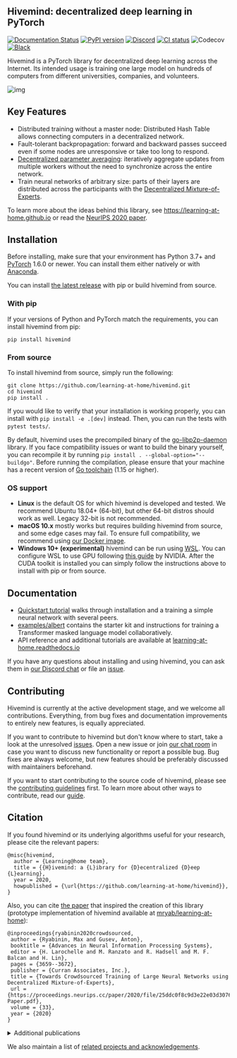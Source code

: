 ## Hivemind: decentralized deep learning in PyTorch

[![Documentation Status](https://readthedocs.org/projects/learning-at-home/badge/?version=latest)](https://learning-at-home.readthedocs.io/en/latest/?badge=latest)
[![PyPI version](https://img.shields.io/pypi/v/hivemind.svg)](https://pypi.org/project/hivemind/)
[![Discord](https://img.shields.io/static/v1?style=default&label=Discord&logo=discord&message=join)](https://discord.gg/xC7ucM8j)
[![CI status](https://github.com/learning-at-home/hivemind/actions/workflows/run-tests.yml/badge.svg?branch=master)](https://github.com/learning-at-home/hivemind/actions)
![Codecov](https://img.shields.io/codecov/c/github/learning-at-home/hivemind)
[![Black](https://img.shields.io/badge/code%20style-black-000000.svg)](https://github.com/psf/black)

Hivemind is a PyTorch library for decentralized deep learning across the Internet. Its intended usage is training one
large model on hundreds of computers from different universities, companies, and volunteers.

![img](https://i.imgur.com/GPxolxb.gif)

## Key Features

* Distributed training without a master node: Distributed Hash Table allows connecting computers in a decentralized
  network.
* Fault-tolerant backpropagation: forward and backward passes succeed even if some nodes are unresponsive or take too
  long to respond.
* [Decentralized parameter averaging](https://arxiv.org/abs/2103.03239): iteratively aggregate updates from multiple
  workers without the need to synchronize across the entire network.
* Train neural networks of arbitrary size: parts of their layers are distributed across the participants with the
  [Decentralized Mixture-of-Experts](https://arxiv.org/abs/2002.04013).

To learn more about the ideas behind this library, see https://learning-at-home.github.io or read
the [NeurIPS 2020 paper](https://arxiv.org/abs/2002.04013).

## Installation

Before installing, make sure that your environment has Python 3.7+ 
and [PyTorch](https://pytorch.org/get-started/locally/#start-locally) 1.6.0 or newer.
You can install them either natively or with [Anaconda](https://www.anaconda.com/products/individual).

You can install [the latest release](https://pypi.org/project/hivemind) with pip or build hivemind from source.

### With pip

If your versions of Python and PyTorch match the requirements, you can install hivemind from pip:

```
pip install hivemind
```

### From source

To install hivemind from source, simply run the following:

```
git clone https://github.com/learning-at-home/hivemind.git
cd hivemind
pip install .
```

If you would like to verify that your installation is working properly, you can install with `pip install -e .[dev]`
instead. Then, you can run the tests with `pytest tests/`.

By default, hivemind uses the precompiled binary of
the [go-libp2p-daemon](https://github.com/learning-at-home/go-libp2p-daemon) library. If you face compatibility issues
or want to build the binary yourself, you can recompile it by running `pip install . --global-option="--buildgo"`.
Before running the compilation, please ensure that your machine has a recent version
of [Go toolchain](https://golang.org/doc/install) (1.15 or higher).

### OS support
- __Linux__ is the default OS for which hivemind is developed and tested. We recommend Ubuntu 18.04+ (64-bit),
  but other 64-bit distros should work as well. Legacy 32-bit is not recommended.
- __macOS 10.x__ mostly works but requires building hivemind from source, and some edge cases may fail.
  To ensure full compatibility, we recommend using [our Docker image](https://hub.docker.com/r/learningathome/hivemind).
- __Windows 10+ (experimental)__ hivemind can be run using [WSL](https://docs.microsoft.com/ru-ru/windows/wsl/install-win10).
  You can configure WSL to use GPU following [this guide](https://docs.nvidia.com/cuda/wsl-user-guide/index.html) by NVIDIA.
  After the CUDA toolkit is installed you can simply follow the instructions above to install with pip or from source.

## Documentation

* [Quickstart tutorial](https://learning-at-home.readthedocs.io/en/latest/user/quickstart.html) walks through installation
  and a training a simple neural network with several peers.  
* [examples/albert](https://github.com/learning-at-home/hivemind/tree/master/examples/albert) contains the starter kit
  and instructions for training a Transformer masked language model collaboratively.
* API reference and additional tutorials are available at [learning-at-home.readthedocs.io](https://learning-at-home.readthedocs.io)

If you have any questions about installing and using hivemind, you can ask them in 
[our Discord chat](https://discord.gg/xC7ucM8j) or file an [issue](https://github.com/learning-at-home/hivemind/issues).

## Contributing

Hivemind is currently at the active development stage, and we welcome all contributions. Everything, from bug fixes and
documentation improvements to entirely new features, is equally appreciated.

If you want to contribute to hivemind but don't know where to start, take a look at the
unresolved [issues](https://github.com/learning-at-home/hivemind/issues). Open a new issue or
join [our chat room](https://discord.gg/xC7ucM8j) in case you want to discuss new functionality or
report a possible bug. Bug fixes are always welcome, but new features should be preferably discussed with maintainers
beforehand.

If you want to start contributing to the source code of hivemind, please see
the [contributing guidelines](https://github.com/learning-at-home/hivemind/blob/master/CONTRIBUTING.md) first. To learn
more about other ways to contribute, read
our [guide](https://learning-at-home.readthedocs.io/en/latest/user/contributing.html).

## Citation

If you found hivemind or its underlying algorithms useful for your research, please cite the relevant papers:

```
@misc{hivemind,
  author = {Learning@home team},
  title = {{H}ivemind: a {L}ibrary for {D}ecentralized {D}eep {L}earning},
  year = 2020,
  howpublished = {\url{https://github.com/learning-at-home/hivemind}},
}
```

Also, you can cite [the paper](https://arxiv.org/abs/2002.04013) that inspired the creation of this library
(prototype implementation of hivemind available at [mryab/learning-at-home](https://github.com/mryab/learning-at-home)):

```
@inproceedings{ryabinin2020crowdsourced,
 author = {Ryabinin, Max and Gusev, Anton},
 booktitle = {Advances in Neural Information Processing Systems},
 editor = {H. Larochelle and M. Ranzato and R. Hadsell and M. F. Balcan and H. Lin},
 pages = {3659--3672},
 publisher = {Curran Associates, Inc.},
 title = {Towards Crowdsourced Training of Large Neural Networks using Decentralized Mixture-of-Experts},
 url = {https://proceedings.neurips.cc/paper/2020/file/25ddc0f8c9d3e22e03d3076f98d83cb2-Paper.pdf},
 volume = {33},
 year = {2020}
}
```

<details>
 <summary>Additional publications</summary>

["Moshpit SGD: Communication-Efficient Decentralized Training on Heterogeneous Unreliable Devices"](https://arxiv.org/abs/2103.03239)

```
@misc{ryabinin2021moshpit,
      title={Moshpit SGD: Communication-Efficient Decentralized Training on Heterogeneous Unreliable Devices}, 
      author={Max Ryabinin and Eduard Gorbunov and Vsevolod Plokhotnyuk and Gennady Pekhimenko},
      year={2021},
      eprint={2103.03239},
      archivePrefix={arXiv},
      primaryClass={cs.LG}
}
```

["Distributed Deep Learning in Open Collaborations"](https://arxiv.org/abs/2106.10207)

```
@misc{diskin2021distributed,
      title={Distributed Deep Learning in Open Collaborations}, 
      author={Michael Diskin and Alexey Bukhtiyarov and Max Ryabinin and Lucile Saulnier and Quentin Lhoest and Anton Sinitsin and Dmitry Popov and Dmitry Pyrkin and Maxim Kashirin and Alexander Borzunov and Albert Villanova del Moral and Denis Mazur and Ilia Kobelev and Yacine Jernite and Thomas Wolf and Gennady Pekhimenko},
      year={2021},
      eprint={2106.10207},
      archivePrefix={arXiv},
      primaryClass={cs.LG}
}
```

["Secure Distributed Training at Scale"](https://arxiv.org/abs/2106.11257)

```
@misc{gorbunov2021secure,
      title={Secure Distributed Training at Scale}, 
      author={Eduard Gorbunov and Alexander Borzunov and Michael Diskin and Max Ryabinin},
      year={2021},
      eprint={2106.11257},
      archivePrefix={arXiv},
      primaryClass={cs.LG}
}
```

</details>

We also maintain a list of [related projects and
acknowledgements](https://learning-at-home.readthedocs.io/en/latest/user/acknowledgements.html).
